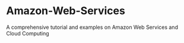 # Amazon-Web-Services
A comprehensive tutorial and examples on Amazon Web Services and Cloud Computing
